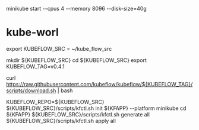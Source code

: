 
minikube start --cpus 4 --memory 8096 --disk-size=40g


# kube-worl

export KUBEFLOW_SRC = ~/kube_flow_src

mkdir ${KUBEFLOW_SRC}
cd ${KUBEFLOW_SRC}
export KUBEFLOW_TAG=v0.4.1

curl https://raw.githubusercontent.com/kubeflow/kubeflow/${KUBEFLOW_TAG}/scripts/download.sh | bash

KUBEFLOW_REPO=${KUBEFLOW_SRC} ${KUBEFLOW_SRC}/scripts/kfctl.sh init ${KFAPP} --platform minikube
cd ${KFAPP}
${KUBEFLOW_SRC}/scripts/kfctl.sh generate all
${KUBEFLOW_SRC}/scripts/kfctl.sh apply all



